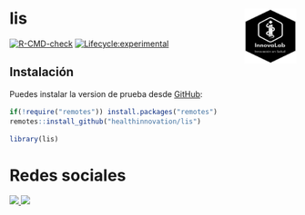 # lis <img src="man/figures/lis_icon.png" align="right" width="18%">

<!-- badges: start -->

[![R-CMD-check](https://github.com/healthinnovation/lis/workflows/R-CMD-check/badge.svg)](https://github.com/healthinnovation/lis/actions)
[![Lifecycle:experimental](https://img.shields.io/badge/lifecycle-experimental-orange.svg)](https://www.tidyverse.org/lifecycle/#experimental)

<!-- badges: end -->

## Instalación

Puedes instalar la version de prueba desde
[GitHub](https://github.com/):

``` r
if(!require("remotes")) install.packages("remotes")
remotes::install_github("healthinnovation/lis")
```

``` r
library(lis)
```

# Redes sociales 
<p align="left">
 <a href = "https://www.facebook.com/imt.innovlab">
 <img src="https://img.shields.io/badge/Facebook-1877F2?style=for-the-badge&logo=facebook&logoColor=white" width="10.5%">
 </a>
 <a href="https://twitter.com/imt_innovlab">
  <img src="https://img.shields.io/badge/Twitter-1DA1F2?style=for-the-badge&logo=twitter&logoColor=white" width="9.5%">
 </a>
</p>
